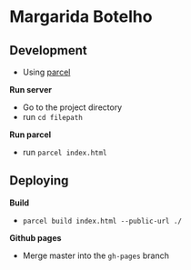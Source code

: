 # Margarida Botelho

## Development
- Using [parcel](https://parceljs.org/)

**Run server**
- Go to the project directory
- run `cd filepath`

**Run parcel**
- run `parcel index.html`


## Deploying
**Build** 
- `parcel build index.html --public-url ./`

**Github pages**
- Merge master into the `gh-pages` branch
